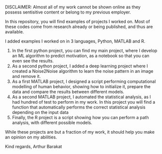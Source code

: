 DISCLAIMER: Almost all of my work cannot be shown online as they possess sentisitive content or belong to my previous employer.

In this repository, you will find examples of projects I worked on. Most of these codes come from research already or being published, and thus are available.

I added examples I worked on in 3 languages, Python, MATLAB and R.

1) In the first python project, you can find my main project, where I develop an ML algorithm to predict motivation, as a notebook so that you can even see the results.
2) As a second python project, I added a deep learning project where I created a Noise2Noise algorithm to learn the noise pattern in an image and remove it.
3) As a first MATLAB project, I designed a script performing computational modelling of human behavior, showing how to initialize it, prepare the data and compare the results between different models.
4) As a second MATLAB project, I automated the statistical analysis, as I had hundred of test to perform in my work. In this project you will find a function that automatically performs the correct statistical analysis depending on the input data
5) Finally, the R project is a script showing how you can perform a path analysis, with different possible models.


While these projects are but a fraction of my work, it should help you make an opinion on my abilities.

Kind regards,
Arthur Barakat
